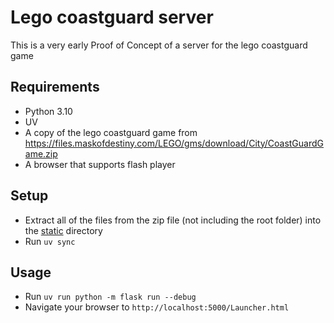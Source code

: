 # Lego coastguard server

This is a very early Proof of Concept of a server for the lego coastguard game

## Requirements

- Python 3.10
- UV
- A copy of the lego coastguard game from <https://files.maskofdestiny.com/LEGO/gms/download/City/CoastGuardGame.zip>
- A browser that supports flash player

## Setup

- Extract all of the files from the zip file (not including the root folder) into the [static](./static) directory
- Run `uv sync`

## Usage

- Run `uv run python -m flask run --debug`
- Navigate your browser to `http://localhost:5000/Launcher.html`
